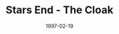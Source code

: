 ---
mission_id: starsend
slug: "stars-end-the-cloak"
editorsChoice: yes
title: "Stars End - The Cloak"
authors: 
    - "Jereth Kok"
date: 1997-02-19
filename: "starsend.zip"
description: "Shunned by the Empire and most of the galaxy after the defeat of his brother Rom in the Dark Trooper conflict, Thon Mohc has retreated to Mytus VII, a prison planet otherwise known as Stars End. There he has enlisted the help of smugglers in preparing a new weapon: a cloaking device small enough to be worn by a single man. Your job is to penetrate the training facility, find some information on where Thon is getting his construction materials, and then blow the place to bits."
cover: "starsend.png"
levelReplaced:	SECBASE
difficulty: yes
bm:	yes
fme: no
wax: yes
three_do: yes
voc: yes
gmd: no
vue: yes
lfd: yes
base: "New level from scratch" 
editors: "WDFUSE 2.00"

---